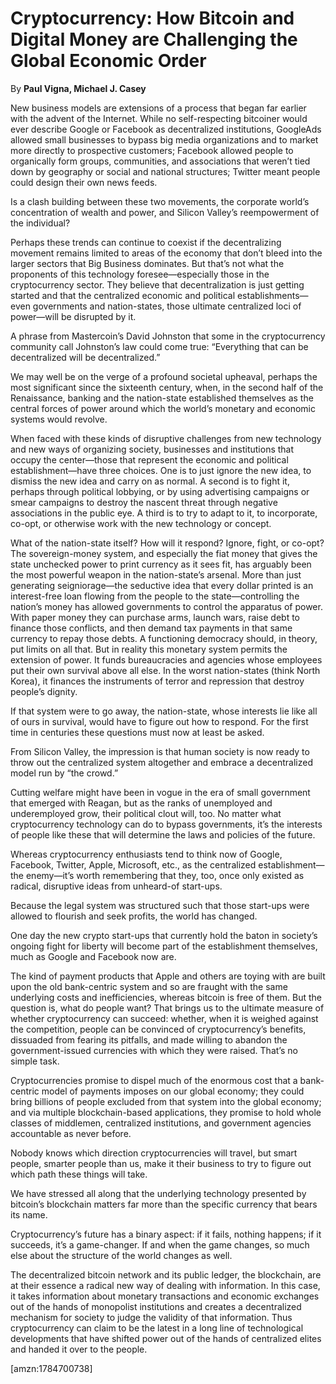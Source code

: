 Cryptocurrency: How Bitcoin and Digital Money are Challenging the Global Economic Order
=======================================================================================

By **Paul Vigna, Michael J. Casey**

New business models are extensions of a process that began far earlier with the
advent of the Internet. While no self-respecting bitcoiner would ever describe
Google or Facebook as decentralized institutions, GoogleAds allowed small
businesses to bypass big media organizations and to market more directly to
prospective customers; Facebook allowed people to organically form groups,
communities, and associations that weren’t tied down by geography or social and
national structures; Twitter meant people could design their own news feeds.

Is a clash building between these two movements, the corporate world’s
concentration of wealth and power, and Silicon Valley’s reempowerment of the
individual?

Perhaps these trends can continue to coexist if the decentralizing movement
remains limited to areas of the economy that don’t bleed into the larger sectors
that Big Business dominates. But that’s not what the proponents of this
technology foresee—especially those in the cryptocurrency sector. They believe
that decentralization is just getting started and that the centralized economic
and political establishments—even governments and nation-states, those ultimate
centralized loci of power—will be disrupted by it.

A phrase from Mastercoin’s David Johnston that some in the cryptocurrency
community call Johnston’s law could come true: “Everything that can be
decentralized will be decentralized.”

We may well be on the verge of a profound societal upheaval, perhaps the most
significant since the sixteenth century, when, in the second half of the
Renaissance, banking and the nation-state established themselves as the central
forces of power around which the world’s monetary and economic systems would
revolve.

When faced with these kinds of disruptive challenges from new technology and new
ways of organizing society, businesses and institutions that occupy the
center—those that represent the economic and political establishment—have three
choices. One is to just ignore the new idea, to dismiss the new idea and carry
on as normal. A second is to fight it, perhaps through political lobbying, or by
using advertising campaigns or smear campaigns to destroy the nascent threat
through negative associations in the public eye. A third is to try to adapt to
it, to incorporate, co-opt, or otherwise work with the new technology or
concept.

What of the nation-state itself? How will it respond? Ignore, fight, or co-opt?
The sovereign-money system, and especially the fiat money that gives the state
unchecked power to print currency as it sees fit, has arguably been the most
powerful weapon in the nation-state’s arsenal. More than just generating
seigniorage—the seductive idea that every dollar printed is an interest-free
loan flowing from the people to the state—controlling the nation’s money has
allowed governments to control the apparatus of power. With paper money they can
purchase arms, launch wars, raise debt to finance those conflicts, and then
demand tax payments in that same currency to repay those debts. A functioning
democracy should, in theory, put limits on all that. But in reality this
monetary system permits the extension of power. It funds bureaucracies and
agencies whose employees put their own survival above all else. In the worst
nation-states (think North Korea), it finances the instruments of terror and
repression that destroy people’s dignity.

If that system were to go away, the nation-state, whose interests lie like all
of ours in survival, would have to figure out how to respond. For the first time
in centuries these questions must now at least be asked.

From Silicon Valley, the impression is that human society is now ready to throw
out the centralized system altogether and embrace a decentralized model run by
“the crowd.”

Cutting welfare might have been in vogue in the era of small government that
emerged with Reagan, but as the ranks of unemployed and underemployed grow,
their political clout will, too. No matter what cryptocurrency technology can do
to bypass governments, it’s the interests of people like these that will
determine the laws and policies of the future.

Whereas cryptocurrency enthusiasts tend to think now of Google, Facebook,
Twitter, Apple, Microsoft, etc., as the centralized establishment—the enemy—it’s
worth remembering that they, too, once only existed as radical, disruptive ideas
from unheard-of start-ups.

Because the legal system was structured such that those start-ups were allowed
to flourish and seek profits, the world has changed.

One day the new crypto start-ups that currently hold the baton in society’s
ongoing fight for liberty will become part of the establishment themselves, much
as Google and Facebook now are.

The kind of payment products that Apple and others are toying with are built
upon the old bank-centric system and so are fraught with the same underlying
costs and inefficiencies, whereas bitcoin is free of them. But the question is,
what do people want? That brings us to the ultimate measure of whether
cryptocurrency can succeed: whether, when it is weighed against the competition,
people can be convinced of cryptocurrency’s benefits, dissuaded from fearing its
pitfalls, and made willing to abandon the government-issued currencies with
which they were raised. That’s no simple task.

Cryptocurrencies promise to dispel much of the enormous cost that a bank-centric
model of payments imposes on our global economy; they could bring billions of
people excluded from that system into the global economy; and via multiple
blockchain-based applications, they promise to hold whole classes of middlemen,
centralized institutions, and government agencies accountable as never before.

Nobody knows which direction cryptocurrencies will travel, but smart people,
smarter people than us, make it their business to try to figure out which path
these things will take.

We have stressed all along that the underlying technology presented by bitcoin’s
blockchain matters far more than the specific currency that bears its name.

Cryptocurrency’s future has a binary aspect: if it fails, nothing happens; if it
succeeds, it’s a game-changer. If and when the game changes, so much else about
the structure of the world changes as well.

The decentralized bitcoin network and its public ledger, the blockchain, are at
their essence a radical new way of dealing with information. In this case, it
takes information about monetary transactions and economic exchanges out of the
hands of monopolist institutions and creates a decentralized mechanism for
society to judge the validity of that information. Thus cryptocurrency can claim
to be the latest in a long line of technological developments that have shifted
power out of the hands of centralized elites and handed it over to the people.

[amzn:1784700738]

